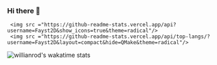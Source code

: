 ### Hi there 👋

<!--
**Fayst2D/Fayst2D** is a ✨ _special_ ✨ repository because its `README.md` (this file) appears on your GitHub profile.

Here are some ideas to get you started:

- 🔭 I’m currently working on ...
- 🌱 I’m currently learning ...
- 👯 I’m looking to collaborate on ...
- 🤔 I’m looking for help with ...
- 💬 Ask me about ...
- 📫 How to reach me: ...
- 😄 Pronouns: ...
- ⚡ Fun fact: ...
-->
<p align="center">


     <img src ="https://github-readme-stats.vercel.app/api?username=Fayst2D&show_icons=true&theme=radical"/>
     <img src ="https://github-readme-stats.vercel.app/api/top-langs/?username=Fayst2D&layout=compact&hide=QMake&theme=radical"/>


</p>





![willianrod's wakatime stats](https://github-readme-stats.vercel.app/api/wakatime?username=Fayst2D&theme=radical)

